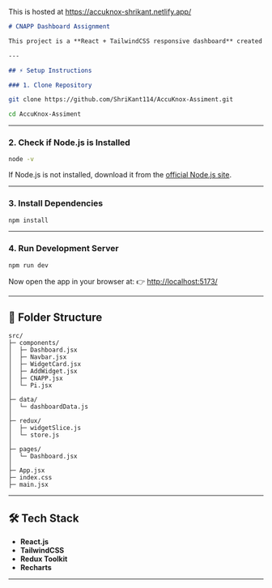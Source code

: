 This is hosted at https://accuknox-shrikant.netlify.app/


````markdown
# CNAPP Dashboard Assignment

This project is a **React + TailwindCSS responsive dashboard** created for an internship assignment.  

---

## ⚡ Setup Instructions

### 1. Clone Repository
````

```bash
git clone https://github.com/ShriKant114/AccuKnox-Assiment.git
````

```bash
cd AccuKnox-Assiment
```

---

### 2. Check if Node.js is Installed

```bash
node -v
```

If Node.js is not installed, download it from the [official Node.js site](https://nodejs.org/).

---

### 3. Install Dependencies

```bash
npm install
```

---

### 4. Run Development Server

```bash
npm run dev
```

Now open the app in your browser at:
👉 [http://localhost:5173/](http://localhost:5173/)

---



## 📂 Folder Structure

```
src/
├─ components/
│  ├─ Dashboard.jsx
│  ├─ Navbar.jsx
│  ├─ WidgetCard.jsx
│  ├─ AddWidget.jsx
│  ├─ CNAPP.jsx
│  └─ Pi.jsx
│
├─ data/
│  └─ dashboardData.js
│
├─ redux/
│  ├─ widgetSlice.js
│  └─ store.js
│
├─ pages/
│  └─ Dashboard.jsx
│
├─ App.jsx
├─ index.css
├─ main.jsx
```

---

## 🛠️ Tech Stack

* **React.js**
* **TailwindCSS**
* **Redux Toolkit**
* **Recharts**

---
